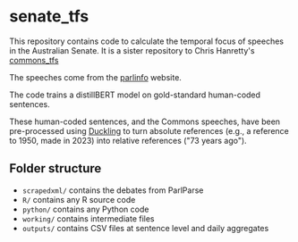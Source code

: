 # senate_tfs

This repository contains code to calculate the temporal focus of
speeches in the Australian Senate. It is a sister repository to Chris Hanretty's [commons_tfs](https://github.com/chrishanretty/commons_tfs)

The speeches come from the [parlinfo](https://parlinfo.aph.gov.au/parlInfo/search/search.w3p) website. 

The code trains a distillBERT model on gold-standard human-coded sentences.

These human-coded sentences, and the Commons speeches, have been
pre-processed using [Duckling](https://github.com/facebook/duckling)
to turn absolute references (e.g., a reference to 1950, made in 2023)
into relative references ("73 years ago").

## Folder structure

 - `scrapedxml/` contains the debates from ParlParse
 - `R/` contains any R source code
 - `python/` contains any Python code
 - `working/` contains intermediate files
 - `outputs/` contains CSV files at sentence level and daily aggregates
